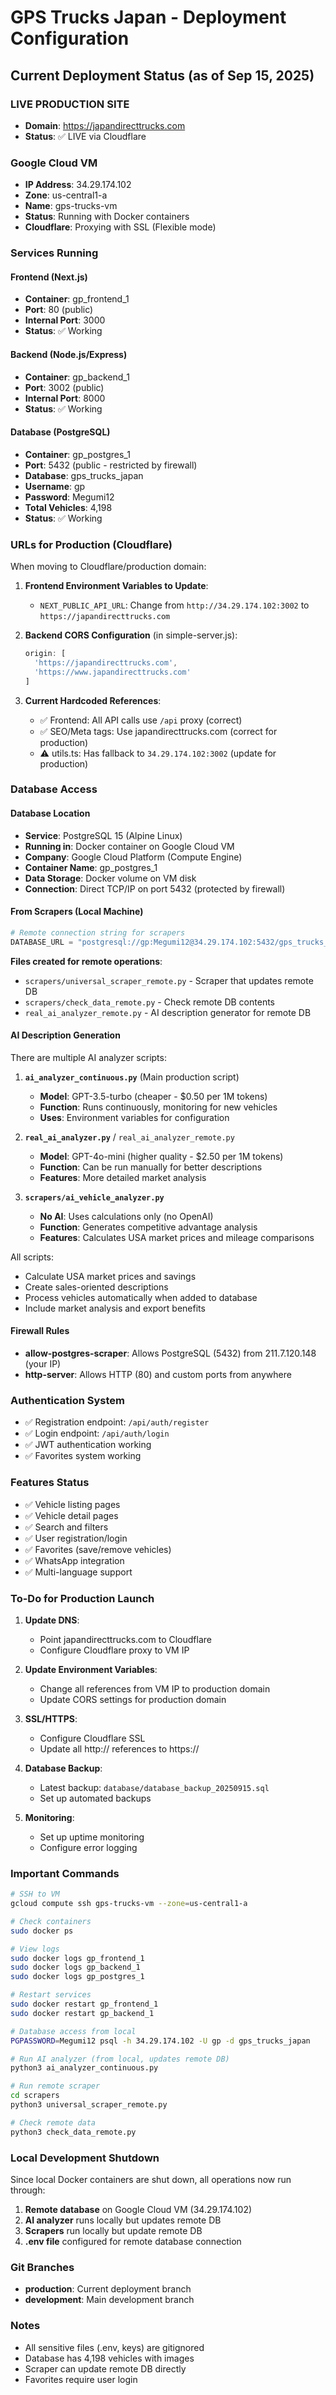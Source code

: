 # GPS Trucks Japan - Deployment Configuration

## Current Deployment Status (as of Sep 15, 2025)

### LIVE PRODUCTION SITE
- **Domain**: https://japandirecttrucks.com
- **Status**: ✅ LIVE via Cloudflare

### Google Cloud VM
- **IP Address**: 34.29.174.102
- **Zone**: us-central1-a
- **Name**: gps-trucks-vm
- **Status**: Running with Docker containers
- **Cloudflare**: Proxying with SSL (Flexible mode)

### Services Running

#### Frontend (Next.js)
- **Container**: gp_frontend_1
- **Port**: 80 (public)
- **Internal Port**: 3000
- **Status**: ✅ Working

#### Backend (Node.js/Express)
- **Container**: gp_backend_1
- **Port**: 3002 (public)
- **Internal Port**: 8000
- **Status**: ✅ Working

#### Database (PostgreSQL)
- **Container**: gp_postgres_1
- **Port**: 5432 (public - restricted by firewall)
- **Database**: gps_trucks_japan
- **Username**: gp
- **Password**: Megumi12
- **Total Vehicles**: 4,198
- **Status**: ✅ Working

### URLs for Production (Cloudflare)

When moving to Cloudflare/production domain:

1. **Frontend Environment Variables to Update**:
   - `NEXT_PUBLIC_API_URL`: Change from `http://34.29.174.102:3002` to `https://japandirecttrucks.com`

2. **Backend CORS Configuration** (in simple-server.js):
   ```javascript
   origin: [
     'https://japandirecttrucks.com',
     'https://www.japandirecttrucks.com'
   ]
   ```

3. **Current Hardcoded References**:
   - ✅ Frontend: All API calls use `/api` proxy (correct)
   - ✅ SEO/Meta tags: Use japandirecttrucks.com (correct for production)
   - ⚠️ utils.ts: Has fallback to `34.29.174.102:3002` (update for production)

### Database Access

#### Database Location
- **Service**: PostgreSQL 15 (Alpine Linux)
- **Running in**: Docker container on Google Cloud VM
- **Company**: Google Cloud Platform (Compute Engine)
- **Container Name**: gp_postgres_1
- **Data Storage**: Docker volume on VM disk
- **Connection**: Direct TCP/IP on port 5432 (protected by firewall)

#### From Scrapers (Local Machine)
```python
# Remote connection string for scrapers
DATABASE_URL = "postgresql://gp:Megumi12@34.29.174.102:5432/gps_trucks_japan"
```

**Files created for remote operations**:
- `scrapers/universal_scraper_remote.py` - Scraper that updates remote DB
- `scrapers/check_data_remote.py` - Check remote DB contents
- `real_ai_analyzer_remote.py` - AI description generator for remote DB

#### AI Description Generation
There are multiple AI analyzer scripts:

1. **`ai_analyzer_continuous.py`** (Main production script)
   - **Model**: GPT-3.5-turbo (cheaper - $0.50 per 1M tokens)
   - **Function**: Runs continuously, monitoring for new vehicles
   - **Uses**: Environment variables for configuration

2. **`real_ai_analyzer.py`** / `real_ai_analyzer_remote.py`
   - **Model**: GPT-4o-mini (higher quality - $2.50 per 1M tokens)
   - **Function**: Can be run manually for better descriptions
   - **Features**: More detailed market analysis

3. **`scrapers/ai_vehicle_analyzer.py`**
   - **No AI**: Uses calculations only (no OpenAI)
   - **Function**: Generates competitive advantage analysis
   - **Features**: Calculates USA market prices and mileage comparisons

All scripts:
- Calculate USA market prices and savings
- Create sales-oriented descriptions
- Process vehicles automatically when added to database
- Include market analysis and export benefits

#### Firewall Rules
- **allow-postgres-scraper**: Allows PostgreSQL (5432) from 211.7.120.148 (your IP)
- **http-server**: Allows HTTP (80) and custom ports from anywhere

### Authentication System
- ✅ Registration endpoint: `/api/auth/register`
- ✅ Login endpoint: `/api/auth/login`
- ✅ JWT authentication working
- ✅ Favorites system working

### Features Status
- ✅ Vehicle listing pages
- ✅ Vehicle detail pages
- ✅ Search and filters
- ✅ User registration/login
- ✅ Favorites (save/remove vehicles)
- ✅ WhatsApp integration
- ✅ Multi-language support

### To-Do for Production Launch

1. **Update DNS**:
   - Point japandirecttrucks.com to Cloudflare
   - Configure Cloudflare proxy to VM IP

2. **Update Environment Variables**:
   - Change all references from VM IP to production domain
   - Update CORS settings for production domain

3. **SSL/HTTPS**:
   - Configure Cloudflare SSL
   - Update all http:// references to https://

4. **Database Backup**:
   - Latest backup: `database/database_backup_20250915.sql`
   - Set up automated backups

5. **Monitoring**:
   - Set up uptime monitoring
   - Configure error logging

### Important Commands

```bash
# SSH to VM
gcloud compute ssh gps-trucks-vm --zone=us-central1-a

# Check containers
sudo docker ps

# View logs
sudo docker logs gp_frontend_1
sudo docker logs gp_backend_1
sudo docker logs gp_postgres_1

# Restart services
sudo docker restart gp_frontend_1
sudo docker restart gp_backend_1

# Database access from local
PGPASSWORD=Megumi12 psql -h 34.29.174.102 -U gp -d gps_trucks_japan

# Run AI analyzer (from local, updates remote DB)
python3 ai_analyzer_continuous.py

# Run remote scraper
cd scrapers
python3 universal_scraper_remote.py

# Check remote data
python3 check_data_remote.py
```

### Local Development Shutdown
Since local Docker containers are shut down, all operations now run through:
1. **Remote database** on Google Cloud VM (34.29.174.102)
2. **AI analyzer** runs locally but updates remote DB
3. **Scrapers** run locally but update remote DB
4. **.env file** configured for remote database connection

### Git Branches
- **production**: Current deployment branch
- **development**: Main development branch

### Notes
- All sensitive files (.env, keys) are gitignored
- Database has 4,198 vehicles with images
- Scraper can update remote DB directly
- Favorites require user login